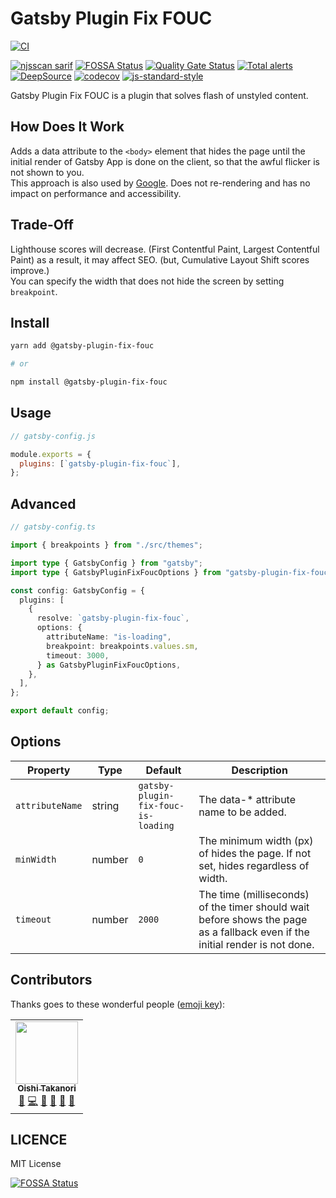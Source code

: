 # Gatsby Plugin Fix FOUC

[![CI](https://github.com/bicstone/gatsby-plugin-fix-fouc/actions/workflows/ci.yml/badge.svg)](https://github.com/bicstone/gatsby-plugin-fix-fouc/actions/workflows/ci.yml)
<!-- [![coverage](https://github.com/bicstone/gatsby-plugin-fix-fouc/actions/workflows/coverage.yml/badge.svg)](https://github.com/bicstone/gatsby-plugin-fix-fouc/actions/workflows/coverage.yml) -->
[![njsscan sarif](https://github.com/bicstone/gatsby-plugin-fix-fouc/actions/workflows/njsscan-analysis.yml/badge.svg)](https://github.com/bicstone/gatsby-plugin-fix-fouc/actions/workflows/njsscan-analysis.yml)
[![FOSSA Status](https://app.fossa.com/api/projects/git%2Bgithub.com%2Fbicstone%2Fgatsby-plugin-fix-fouc.svg?type=shield)](https://app.fossa.com/projects/git%2Bgithub.com%2Fbicstone%2Fgatsby-plugin-fix-fouc?ref=badge_shield)
[![Quality Gate Status](https://sonarcloud.io/api/project_badges/measure?project=bicstone_gatsby-plugin-fix-fouc&metric=alert_status)](https://sonarcloud.io/dashboard?id=bicstone_gatsby-plugin-fix-fouc)
[![Total alerts](https://img.shields.io/lgtm/alerts/g/bicstone/gatsby-plugin-fix-fouc.svg?logo=lgtm&logoWidth=18)](https://lgtm.com/projects/g/bicstone/gatsby-plugin-fix-fouc/alerts/)
[![DeepSource](https://deepsource.io/gh/bicstone/gatsby-plugin-fix-fouc.svg/?label=active+issues&token=o00wTEndphJPK3wZIrU6C0OZ)](https://deepsource.io/gh/bicstone/gatsby-plugin-fix-fouc/?ref=repository-badge)
[![codecov](https://codecov.io/gh/bicstone/gatsby-plugin-fix-fouc/branch/main/graph/badge.svg?token=ACW4cNAmjT)](https://codecov.io/gh/bicstone/gatsby-plugin-fix-fouc)
[![js-standard-style](https://img.shields.io/badge/code%20style-standard-brightgreen.svg)](http://standardjs.com)

Gatsby Plugin Fix FOUC is a plugin that solves flash of unstyled content.

## How Does It Work

Adds a data attribute to the `<body>` element that hides the page until the initial render of Gatsby App is done on the client, so that the awful flicker is not shown to you.  
This approach is also used by [Google](https://developers.google.com/optimize/). Does not re-rendering and has no impact on performance and accessibility.

## Trade-Off

Lighthouse scores will decrease. (First Contentful Paint, Largest Contentful Paint) as a result, it may affect SEO. (but, Cumulative Layout Shift scores improve.)  
You can specify the width that does not hide the screen by setting `breakpoint`.

## Install

```bash
yarn add @gatsby-plugin-fix-fouc

# or

npm install @gatsby-plugin-fix-fouc
```

## Usage

```js
// gatsby-config.js

module.exports = {
  plugins: [`gatsby-plugin-fix-fouc`],
};
```

## Advanced

```ts
// gatsby-config.ts

import { breakpoints } from "./src/themes";

import type { GatsbyConfig } from "gatsby";
import type { GatsbyPluginFixFoucOptions } from "gatsby-plugin-fix-fouc";

const config: GatsbyConfig = {
  plugins: [
    {
      resolve: `gatsby-plugin-fix-fouc`,
      options: {
        attributeName: "is-loading",
        breakpoint: breakpoints.values.sm,
        timeout: 3000,
      } as GatsbyPluginFixFoucOptions,
    },
  ],
};

export default config;
```

## Options

| Property        | Type   | Default                             | Description                                                                                                                  |
| --------------- | ------ | ----------------------------------- | ---------------------------------------------------------------------------------------------------------------------------- |
| `attributeName` | string | `gatsby-plugin-fix-fouc-is-loading` | The data-\* attribute name to be added.                                                                                      |
| `minWidth`      | number | `0`                                 | The minimum width (px) of hides the page. If not set, hides regardless of width.                                             |
| `timeout`       | number | `2000`                              | The time (milliseconds) of the timer should wait before shows the page as a fallback even if the initial render is not done. |

## Contributors

Thanks goes to these wonderful people ([emoji key](https://allcontributors.org/docs/en/emoji-key)):

<!-- ALL-CONTRIBUTORS-LIST:START - Do not remove or modify this section -->
<!-- prettier-ignore-start -->
<!-- markdownlint-disable -->
<table>
  <tr>
    <td align="center"><a href="https://bicstone.me/"><img src="https://avatars.githubusercontent.com/u/47806818?v=4?s=100" width="100px;" alt=""/><br /><sub><b>Oishi Takanori</b></sub></a><br /><a href="#ideas-bicstone" title="Ideas, Planning, & Feedback">🤔</a> <a href="https://github.com/bicstone/gatsby-plugin-fix-fouc/commits?author=bicstone" title="Code">💻</a> <a href="#maintenance-bicstone" title="Maintenance">🚧</a> <a href="#question-bicstone" title="Answering Questions">💬</a> <a href="https://github.com/bicstone/gatsby-plugin-fix-fouc/commits?author=bicstone" title="Documentation">📖</a> <a href="https://github.com/bicstone/gatsby-plugin-fix-fouc/pulls?q=is%3Apr+reviewed-by%3Abicstone" title="Reviewed Pull Requests">👀</a></td>
  </tr>
</table>

<!-- markdownlint-restore -->
<!-- prettier-ignore-end -->

<!-- ALL-CONTRIBUTORS-LIST:END -->

## LICENCE

MIT License

[![FOSSA Status](https://app.fossa.com/api/projects/git%2Bgithub.com%2Fbicstone%2Fgatsby-plugin-fix-fouc.svg?type=large)](https://app.fossa.com/projects/git%2Bgithub.com%2Fbicstone%2Fgatsby-plugin-fix-fouc?ref=badge_large)

